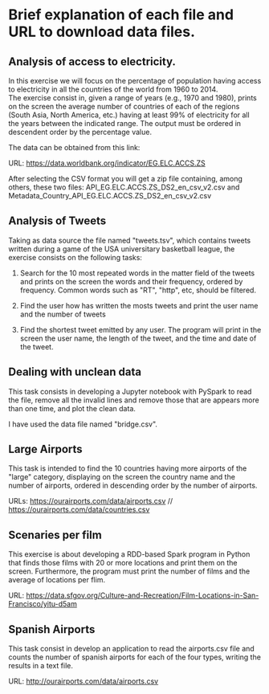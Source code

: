# Brief explanation of each file and URL to download data files.

## Analysis of access to electricity.

In this exercise we will focus on the percentage of population having access to electricity in all the countries of the world from 1960 to 2014.  
The exercise consist in, given a range of years (e.g., 1970 and 1980), prints on the screen the average number of countries of each of the regions (South Asia, North America, etc.) having at least 99% of electricity for all the years between the indicated range. The output must be ordered in descendent order by the percentage value.

The data can be obtained from this link:

URL: https://data.worldbank.org/indicator/EG.ELC.ACCS.ZS

After selecting the CSV format you will get a zip file containing, among others, these two files: API_EG.ELC.ACCS.ZS_DS2_en_csv_v2.csv and Metadata_Country_API_EG.ELC.ACCS.ZS_DS2_en_csv_v2.csv


## Analysis of Tweets

Taking as data source the file named "tweets.tsv", which contains tweets written during a game of the USA universitary basketball league, the exercise consists on the following tasks:

1. Search for the 10 most repeated words in the matter field of the tweets and prints on the screen the words and their frequency, ordered by frequency. Common words such as "RT", "http", etc, should be filtered.

2. Find the user how has written the mosts tweets and print the user name and the number of tweets

3. Find the shortest tweet emitted by any user. The program will print in the screen the user name, the length of the tweet, and the time and date of the tweet.


## Dealing with unclean data

This task consists in developing a Jupyter notebook with PySpark to read the file, remove all the invalid lines and remove those that are appears more than one time, and plot the clean data.

I have used the data file named "bridge.csv".

## Large Airports

This task is intended to find the 10 countries having more airports of the "large" category, displaying on the screen the country name and the number of airports, ordered in descending order by the number of airports.

URLs: https://ourairports.com/data/airports.csv    //    https://ourairports.com/data/countries.csv

## Scenaries per film

This exercise is about developing a RDD-based Spark program in Python that finds those films with 20 or more locations and print them on the screen. Furthermore, the program must print the number of films and the average of locations per flim.

URL: https://data.sfgov.org/Culture-and-Recreation/Film-Locations-in-San-Francisco/yitu-d5am

## Spanish Airports

This task consist in develop an application to read the airports.csv file and counts the number of spanish airports for each of the four types, writing the results in a text file.

URL: http://ourairports.com/data/airports.csv

